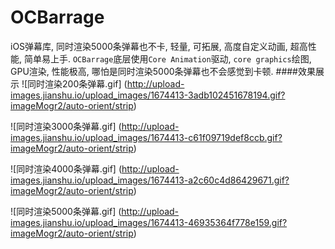 # OCBarrage
iOS弹幕库, 同时渲染5000条弹幕也不卡, 轻量, 可拓展, 高度自定义动画, 超高性能, 简单易上手. 
`OCBarrage`底层使用`Core Animation`驱动, `core graphics`绘图, GPU渲染, 性能极高, 哪怕是同时渲染5000条弹幕也不会感觉到卡顿. 
####效果展示
![同时渲染200条弹幕.gif] (http://upload-images.jianshu.io/upload_images/1674413-3adb102451678194.gif?imageMogr2/auto-orient/strip)


![同时渲染3000条弹幕.gif] (http://upload-images.jianshu.io/upload_images/1674413-c61f09719def8ccb.gif?imageMogr2/auto-orient/strip)


![同时渲染4000条弹幕.gif] (http://upload-images.jianshu.io/upload_images/1674413-a2c60c4d86429671.gif?imageMogr2/auto-orient/strip)


![同时渲染5000条弹幕.gif] (http://upload-images.jianshu.io/upload_images/1674413-46935364f778e159.gif?imageMogr2/auto-orient/strip)
